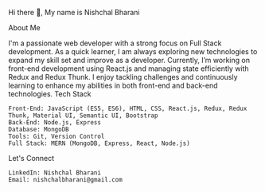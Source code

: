  Hi there 👋, My name is Nishchal Bharani


About Me

I'm a passionate web developer with a strong focus on Full Stack development. As a quick learner, I am always exploring new technologies to expand my skill set and improve as a developer. Currently, I’m working on front-end development using React.js and managing state efficiently with Redux and Redux Thunk. I enjoy tackling challenges and continuously learning to enhance my abilities in both front-end and back-end technologies.
Tech Stack

    Front-End: JavaScript (ES5, ES6), HTML, CSS, React.js, Redux, Redux Thunk, Material UI, Semantic UI, Bootstrap
    Back-End: Node.js, Express
    Database: MongoDB
    Tools: Git, Version Control
    Full Stack: MERN (MongoDB, Express, React, Node.js)

Let's Connect

    LinkedIn: Nishchal Bharani
    Email: nishchalbharani@gmail.com
